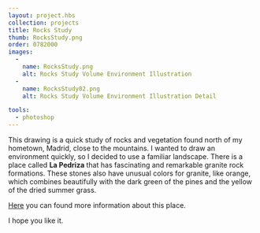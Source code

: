 ```yaml
---
layout: project.hbs
collection: projects
title: Rocks Study
thumb: RocksStudy.png
order: 0782000
images:
  -
    name: RocksStudy.png
    alt: Rocks Study Volume Environment Illustration
  -
    name: RocksStudy02.png
    alt: Rocks Study Volume Environment Illustration Detail

tools:
  - photoshop
---
```

This drawing is a quick study of rocks and vegetation found north of my hometown, Madrid, close to the mountains. I wanted to draw an environment quickly, so I decided to use a familiar landscape. There is a place called **La Pedriza** that has fascinating and remarkable granite rock formations. These stones also have unusual colors for granite, like orange, which combines beautifully with the dark green of the pines and the yellow of the dried summer grass.

[Here](https://en.wikipedia.org/wiki/La_Pedriza) you can found more information about this place.

I hope you like it.
